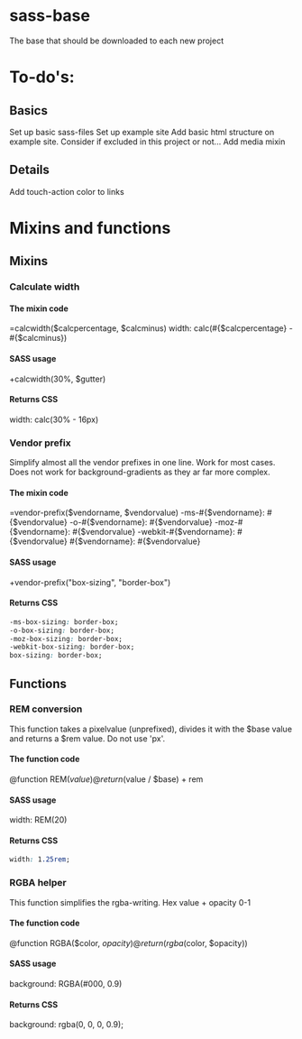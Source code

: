 # sass-base
The base that should be downloaded to each new project

# To-do's:
## Basics
Set up basic sass-files
Set up example site
Add basic html structure on example site. Consider if excluded in this project or not...
Add media mixin

## Details
Add touch-action color to links

# Mixins and functions

## Mixins
### Calculate width
#### The mixin code
=calcwidth($calcpercentage, $calcminus)
  width: calc(#{$calcpercentage} - #{$calcminus})
#### SASS usage
+calcwidth(30%, $gutter)
#### Returns CSS
width: calc(30% - 16px)

### Vendor prefix
Simplify almost all the vendor prefixes in one line. Work for most cases. Does not work for background-gradients as they ar far more complex.
#### The mixin code
=vendor-prefix($vendorname, $vendorvalue)
  -ms-#{$vendorname}: #{$vendorvalue}
  -o-#{$vendorname}: #{$vendorvalue}
  -moz-#{$vendorname}: #{$vendorvalue}
  -webkit-#{$vendorname}: #{$vendorvalue}
  #{$vendorname}: #{$vendorvalue}
#### SASS usage
+vendor-prefix("box-sizing", "border-box")
#### Returns CSS
```CSS
-ms-box-sizing: border-box;
-o-box-sizing: border-box;
-moz-box-sizing: border-box;
-webkit-box-sizing: border-box;
box-sizing: border-box; 
```
  
## Functions
### REM conversion
This function takes a pixelvalue (unprefixed), divides it with the $base value and returns a $rem value. Do not use 'px'.
#### The function code
@function REM($value)
  @return ($value / $base) + rem
#### SASS usage
width: REM(20)
#### Returns CSS
```CSS
width: 1.25rem;
```

### RGBA helper
This function simplifies the rgba-writing. Hex value + opacity 0-1
#### The function code
@function RGBA($color, $opacity)
  @return (rgba($color, $opacity))
#### SASS usage
background: RGBA(#000, 0.9)
#### Returns CSS
background: rgba(0, 0, 0, 0.9);
